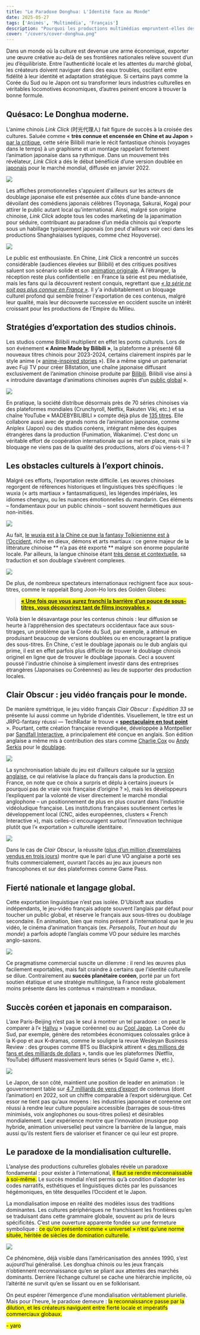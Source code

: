```yaml
---
title: "Le Paradoxe Donghua: L'Identité face au Monde"  
date: 2025-05-27  
tags: ['Animés', 'Multimédia', 'Français']  
description: "Pourquoi les productions multimédias empruntent-elles des esthétiques étrangères ?"
cover: "/covers/cover-donghua.png"
---
```


Dans un monde où la culture est devenue une arme économique, exporter une œuvre créative au-delà de ses frontières nationales relève souvent d’un jeu d’équilibriste. Entre l’authenticité locale et les attentes du marché global, les créateurs doivent naviguer dans des eaux troubles, oscillant entre fidélité à leur identité et adaptation stratégique. Si certains pays comme la Corée du Sud ou le Japon ont su transformer leurs industries culturelles en véritables locomotives économiques, d’autres peinent encore à trouver la bonne formule.

## Quésaco: Le Donghua moderne.

L’anime chinois *Link Click* (时光代理人) fait figure de succès à la croisée des cultures. Saluée comme « **très connue et encensée en Chine et au Japon** » [par la critique](https://www.allocine.fr/series/ficheserie-29267/critiques/), cette série Bilibili marie le récit fantastique chinois (voyages dans le temps) à un graphisme et un montage rappelant fortement l’animation japonaise dans sa rythmique. Dans un mouvement très révélateur, *Link Click* a dés le début bénéfiicié d’une version doublée en [japonais]((https://animecorner.me/link-click-gets-new-trailer-and-visual-ahead-of-japanese-dub-premiere/#:~:text=Link%20Click%2C%20popular%20donghua%20series%2C,in%20Japan%20on%20January%209)) pour le marché mondial, diffusée en janvier 2022.

![](image-245.png)

Les affiches promotionnelles s'appuient d'ailleurs sur les acteurs de doublage japonaise elle est présentée aux côtés d’une bande-annonce dévoilant des comédiens japonais célèbres (Toyonaga, Sakurai, Koga) pour attirer le public autant local qu'international. Ainsi, malgré son origine chinoise, *Link Click* adopte tous les codes marketing de la japanimation pour séduire, contribuant au paradoxe d’un média chinois qui s’exporte sous un habillage typiquement japonais (on peut d'ailleurs voir ceci dans les productions Shanghaiaises typiques, comme chez Hoyoverse).

![](image-246.png)

Le public est enthousiaste. En Chine, *Link Click* a rencontré un succès considérable (audiences élevées sur Bilibili) et des critiques positives saluent son scénario solide et son [animation originale](https://www.allocine.fr/series/ficheserie-29267/critiques/#:~:text=Il%20est%20édité%20pour%20Bilibili,rivaliser%20avec%20de%20bons%20thrillers). À l’étranger, la réception reste plus confidentielle : en France la série est peu médiatisée, mais les fans qui la découvrent restent conquis, regrettant que [*« la série ne soit pas plus connue en France »*](https://www.allocine.fr/series/ficheserie-29267/critiques/#:~:text=Cet%20animé%20chinois%20est%20une,de%20voyager%20dans%20le%20passé). Il y'a indubitablement un bloquage culturel profond qui semble freiner l'exportation de ces contenus, malgré leur qualité, mais leur découverte successive en occident suscite un intérêt croissant pour les productions de l'Empire du Milieu.

## Stratégies d’exportation des studios chinois.

Les studios comme Bilibili multiplient en effet les ponts culturels. Lors de son événement **« Anime Made by Bilibili »**, la plateforme a présenté 68 nouveaux titres chinois pour 2023-2024, certains clairement inspirés par le style anime (« [anime-inspired stories](https://www.anitrendz.com/news/2023/09/28/bilibili-unveils-68-chinese-animation-titles-at-industry-event#:~:text=During%20the%20ANIME%20MADE%20BY,Be%20Hero%20X%2C%20among%20others) »). Elle a même signé un partenariat avec Fuji TV pour créer B8station, une chaîne japonaise diffusant exclusivement de l’animation chinoise produite par [Bilibili](https://www.anitrendz.com/news/2023/09/28/bilibili-unveils-68-chinese-animation-titles-at-industry-event#). Bilibili vise ainsi à « introduire davantage d’animations chinoises auprès d’un [public global](https://www.anitrendz.com/news/2023/09/28/bilibili-unveils-68-chinese-animation-titles-at-industry-event#) ».

![](image-247.png)

En pratique, la société distribue désormais près de 70 séries chinoises via des plateformes mondiales (Crunchyroll, Netflix, Rakuten Viki, etc.) et sa chaîne YouTube « MADEBYBILIBILI » compte déjà plus de [135 titres](https://www.anitrendz.com/news/2023/09/28/bilibili-unveils-68-chinese-animation-titles-at-industry-event#). Elle collabore aussi avec de grands noms de l’animation japonaise, comme Aniplex (Japon) ou des studios coréens, intégrant même des équipes étrangères dans la production (Funimation, Wakanime).
C'est donc un véritable effort de coopération internationale qui se met en place, mais si le bloquage ne viens pas de la qualité des productions, alors d'où viens-t-il ?

## Les obstacles culturels à l’export chinois.

Malgré ces efforts, l’exportation reste difficile. Les œuvres chinoises regorgent de références historiques et linguistiques très spécifiques : le wuxia (« arts martiaux » fantasmatiques), les légendes impériales, les idiomes chengyu, ou les nuances émotionnelles du mandarin. Ces éléments – fondamentaux pour un public chinois – sont souvent hermétiques aux non-initiés.

![](image-250.png)

Au fait, [le wuxia est à la Chine ce que la fantasy Tolkienienne est à l’Occident](https://www.reddit.com/r/Fantasy/comments/q7gdl4/clarifying_wuxia_xianxia_and_related_chinese/?show=original), riche en dieux, démons et arts martiaux : ce genre majeur de la littérature chinoise ** n’a pas été exporté ** malgré son énorme popularité locale. Par ailleurs, la langue chinoise étant [très dense et contextuelle](https://www.researchgate.net/publication/368829582_HULAT_at_SemEval-2023_Task_9_Data_augmentation_for_pre-trained_transformers_applied_to_Multilingual_Tweet_Intimacy_Analysis), sa traduction et son doublage s’avèrent complexes.

![](image-251.png)

De plus, de nombreux spectateurs internationaux rechignent face aux sous-titres, comme le rappelait Bong Joon-Ho lors des Golden Globes:
> <mark> [ **« Une fois que vous aurez franchi la barrière d’un pouce de sous-titres, vous découvrirez tant de films incroyables »**](https://www.dazeddigital.com/film-tv/article/47346/1/parasite-director-bong-joon-ho-golden-globes-subtitles-foreign-language-films#:~:text=“Once%20you%20overcome%20the%20one,acceptance%20speech%20mostly%20in%20Korean). </mark>

Voilà bien le désavantage pour les contenus chinois : leur diffusion se heurte à l’appréhension des spectateurs occidentaux face aux sous-titrages, un problème que la Corée du Sud, par exemple, a atténué en produisant beaucoup de versions doublées ou en encourageant la pratique des sous-titres. En Chine, c'est le doublage japonais ou le dub anglais qui prime, il est en effet parfois plus difficile de trouver le doublage chinois originel en ligne que de trouver le doublage japonais. Ceci a souvent poussé l'industrie chinoise à simplement investir dans des entreprises étrangères (Japonaises ou Coréennes) au lieu de supporter des production locales.

## Clair Obscur : jeu vidéo français pour le monde.

De manière symétrique, le jeu vidéo français *Clair Obscur : Expédition 33* se présente lui aussi comme un hybride d’identités. Visuellement, le titre est un JRPG-fantasy réussi — TechRadar le trouve « [**spectaculaire en tout point**](https://www.techradar.com/gaming/clair-obscur-expedition-33-review#:~:text=) ». Pourtant, cette création française revendiquée, développée à Montpellier par [Sandfall Interactive](https://www.sandfall.co), a principalement été conçue en anglais. Son édition anglaise a même mis à contribution des stars comme [Charlie Cox](https://en.wikipedia.org/wiki/Charlie_Cox) ou [Andy Serkis](https://en.wikipedia.org/wiki/Andy_Serkis) pour le [doublage](https://fr.wikipedia.org/wiki/Clair_Obscur:_Expedition_33#:~:text=Le%20soutien%20financier%20de%20l%27éditeur,9).

![](image-252.png)

La synchronisation labiale du jeu est d’ailleurs calquée sur la [version anglaise](https://fr.wikipedia.org/wiki/Clair_Obscur:_Expedition_33#:~:text=La%20synchronisation%20labiale%20des%20personnages,10), ce qui relativise la place du français dans la production. En France, on note que ce choix a surpris et déplu à certains joueurs (« pourquoi pas de vraie voix française d’origine ? »), mais les développeurs l’expliquent par la volonté de viser directement le marché mondial anglophone – un positionnement de plus en plus courant dans l’industrie vidéoludique française. Les institutions françaises soutiennent certes le développement local (CNC, aides européennes, clusters « French Interactive »), mais celles-ci encouragent surtout l’innovation technique plutôt que l’« exportation » culturelle identitaire.

![](image-253.png)

Dans le cas de *Clair Obscur*, la réussite ([plus d’un million d’exemplaires vendus en trois jours](https://www.radiotimes.com/technology/gaming/clair-obscur-expedition-33-sales-player-count/#:~:text=At%20the%20time%20of%20writing%2C,more%20than%201%20million%20copies)) montre que le pari d’une VO anglaise a porté ses fruits commercialement, ouvrant l’accès au jeu aux joueurs non francophones et sur des plateformes comme Game Pass.

## Fierté nationale et langage global.

Cette exportation linguistique n’est pas isolée. D'Ubisoft aux studios indépendants, le jeu-vidéo français adopte souvent l’anglais par défaut pour toucher un public global, et réserve le français aux sous-titres ou doublage secondaire. En animation, bien que moins présent à l’international que le jeu vidéo, le cinéma d’animation français (ex. *Persepolis*, *Tout en haut du monde*) a parfois adopté l’anglais comme VO pour séduire les marchés anglo-saxons.

![](image-254.png)

Ce pragmatisme commercial suscite un dilemme : il rend les œuvres plus facilement exportables, mais fait craindre à certains que l’identité culturelle se dilue. Contrairement au **succès planétaire coréen**, porté par un fort soutien étatique et une stratégie multilingue, la France reste globalement moins présente dans les contenus « mainstream » mondiaux.

## Succès coréen et japonais en comparaison.

L’axe Paris-Beijing n’est pas le seul à montrer un tel paradoxe : on peut le comparer à l’« [Hallyu](https://en.wikipedia.org/wiki/Korean_Wave) » (vague coréenne) ou au [Cool Japan](https://fr.wikipedia.org/wiki/Cool_Japan). La Corée du Sud, par exemple, génère des retombées économiques colossales grâce à la K-pop et aux K-dramas, comme le souligne la revue Wesleyan Business Review : des groupes comme BTS ou Blackpink attirent « [des millions de fans et des milliards de dollars](https://www.wesleyanbusinessreview.com/issue-x-the-macroeconomy/blog-post-title-three-kh6nb#:~:text=entertainment%20industry%20lies%20at%20the,global%20success%20of%20Parasite%20and) », tandis que les plateformes (Netflix, YouTube) diffusent massivement leurs séries (« Squid Game », etc.).

![](image-255.png)

Le Japon, de son côté, maintient une position de leader en animation : le gouvernement table sur [4,7 milliards de yens d’export](https://english.kyodonews.net/news/2024/06/476e1a0c184f-japan-aims-for-anime-games-sales-abroad-to-hit-20-tril-yen-by-2033.html#:~:text=According%20to%20the%20government%2C%20overseas,7%20trillion%20yen%20in%202022) de contenus (dont l’animation) en 2022, soit un chiffre comparable à l’export sidérurgique. Cet essor ne tient pas qu’aux moyens : les industries japonaise et coréenne ont réussi à rendre leur culture populaire accessible (barrages de sous-titres minimisés, voix anglophones ou sous-titres polies) et désirables mondialement. Leur expérience montre que l’innovation (musique pop hybride, animation universelle) peut vaincre la barrière de la langue, mais aussi qu’ils restent fiers de valoriser et financer ce qui leur est propre.

## Le paradoxe de la mondialisation culturelle.

L’analyse des productions culturelles globales révèle un paradoxe fondamental : pour exister à l’international, <mark>il faut se rendre méconnaissable à soi-même.</mark> Le succès mondial n’est permis qu’à condition d’adopter les codes narratifs, esthétiques et linguistiques dictés par les puissances hégémoniques, en tête desquelles l’Occident et le Japon.

La mondialisation impose en réalité des modèles issus des traditions dominantes. Les cultures périphériques ne franchissent les frontières qu’en se traduisant dans cette grammaire globale, souvent au prix de leurs spécificités. C’est une ouverture apparente fondée sur une fermeture symbolique : <mark>ce qu’on présente comme « universel » n’est qu’une norme située, héritée de siècles de domination culturelle.</mark>

![](image-256.png)

Ce phénomène, déjà visible dans l’américanisation des années 1990, s’est aujourd’hui généralisé. Les donghua chinois ou les jeux français n’obtiennent reconnaissance qu’en se pliant aux attentes des marchés dominants. Derrière l’échange culturel se cache une hiérarchie implicite, où l’altérité ne survit qu’en se lissant ou en se folklorisant.

On peut espérer l’émergence d’une mondialisation véritablement plurielle. Mais pour l’heure, le paradoxe demeure : <mark>la reconnaissance passe par la dilution, et les créateurs naviguent entre fierté locale et impératifs commerciaux globaux.</mark>

  <mark>- yaro</mark>